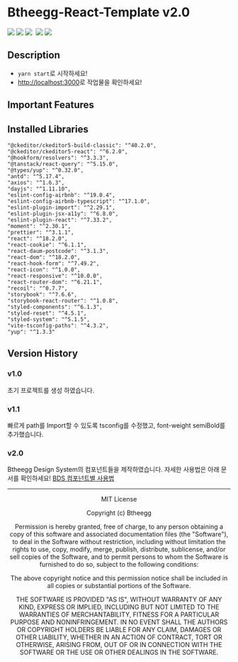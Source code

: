 # Btheegg-React-Template v2.0

<img src="https://img.shields.io/badge/react-61DAFB?style=flat&logo=react&logoColor=white"/> <img src="https://img.shields.io/badge/typescript-3178C6?style=flat&logo=typescript&logoColor=white"/> <img src="https://img.shields.io/badge/styled components-DB7093?style=flat&logo=styled-components&logoColor=white"/>  <img src="https://img.shields.io/badge/reactrouter-CA4245?style=flat&logo=reactrouter&logoColor=white"/> <img src="https://img.shields.io/badge/recoil-FF4655?style=flat&logo=recoil&logoColor=white"/>

## Description

- `yarn start`로 시작하세요!
- [http://localhost:3000](http://localhost:3000)로 작업물을 확인하세요! 

## Important Features

## Installed Libraries

    "@ckeditor/ckeditor5-build-classic": "^40.2.0",
    "@ckeditor/ckeditor5-react": "^6.2.0",
    "@hookform/resolvers": "^3.3.3",
    "@tanstack/react-query": "^5.15.0",
    "@types/yup": "^0.32.0",
    "antd": "^5.17.4",
    "axios": "^1.6.3",
    "dayjs": "^1.11.10",
    "eslint-config-airbnb": "^19.0.4",
    "eslint-config-airbnb-typescript": "^17.1.0",
    "eslint-plugin-import": "^2.29.1",
    "eslint-plugin-jsx-a11y": "^6.8.0",
    "eslint-plugin-react": "^7.33.2",
    "moment": "^2.30.1",
    "prettier": "^3.1.1",
    "react": "^18.2.0",
    "react-cookie": "^6.1.1",
    "react-daum-postcode": "^3.1.3",
    "react-dom": "^18.2.0",
    "react-hook-form": "^7.49.2",
    "react-icon": "^1.0.0",
    "react-responsive": "^10.0.0",
    "react-router-dom": "^6.21.1",
    "recoil": "^0.7.7",
    "storybook": "^7.6.6",
    "storybook-react-router": "^1.0.8",
    "styled-components": "^6.1.3",
    "styled-reset": "^4.5.1",
    "styled-system": "^5.1.5",
    "vite-tsconfig-paths": "^4.3.2",
    "yup": "^1.3.3"

## Version History

### v1.0

초기 프로젝트를 생성 하였습니다.

### v1.1

빠르게 path를 Import할 수 있도록 tsconfig를 수정했고, font-weight semiBold를 추가했습니다.

### v2.0

Btheegg Design System의 컴포넌트들을 제작하였습니다.
자세한 사용법은 아래 문서를 확인하세요!
<a href="https://www.notion.so/BDS-6e0a4635192445d0afa0f822d02de616?pvs=4">BDS 컴포넌트별 사용법</a>

---

<div align="center">
MIT License

Copyright (c) Btheegg

Permission is hereby granted, free of charge, to any person obtaining a copy
of this software and associated documentation files (the "Software"), to deal
in the Software without restriction, including without limitation the rights
to use, copy, modify, merge, publish, distribute, sublicense, and/or sell
copies of the Software, and to permit persons to whom the Software is
furnished to do so, subject to the following conditions:

The above copyright notice and this permission notice shall be included in all
copies or substantial portions of the Software.

THE SOFTWARE IS PROVIDED "AS IS", WITHOUT WARRANTY OF ANY KIND, EXPRESS OR
IMPLIED, INCLUDING BUT NOT LIMITED TO THE WARRANTIES OF MERCHANTABILITY,
FITNESS FOR A PARTICULAR PURPOSE AND NONINFRINGEMENT. IN NO EVENT SHALL THE
AUTHORS OR COPYRIGHT HOLDERS BE LIABLE FOR ANY CLAIM, DAMAGES OR OTHER
LIABILITY, WHETHER IN AN ACTION OF CONTRACT, TORT OR OTHERWISE, ARISING FROM,
OUT OF OR IN CONNECTION WITH THE SOFTWARE OR THE USE OR OTHER DEALINGS IN THE
SOFTWARE.

</div>
